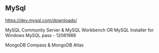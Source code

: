 ## MySql

https://dev.mysql.com/downloads/

MySQL Community Server & MySQL Workbench OR MySQL Installer for Windows
MySQL pass - 12081988

MongoDB Compass & MongoDB Atlas
